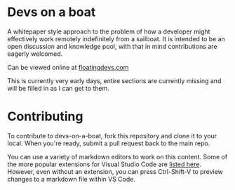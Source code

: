 # Devs on a boat

A whitepaper style approach to the problem of how a developer might effectively work remotely indefinitely from a sailboat. It is intended to be an open discussion and knowledge pool, with that in mind contributions are eagerly welcomed.

Can be viewed online at [floatingdevs.com](www.floatingdevs.com)

This is currently very early days, entire sections are currently missing and will be filled in as I can get to them.

# Contributing

To contribute to devs-on-a-boat, fork this repository and clone it to your local. When you're ready, submit a pull request back to the main repo.

You can use a variety of markdown editors to work on this content. Some of the more popular extensions for Visual Studio Code are [listed here](https://code.visualstudio.com/docs/languages/markdown). However, even without an extension, you can press Ctrl-Shift-V to preview changes to a markdown file within VS Code.

